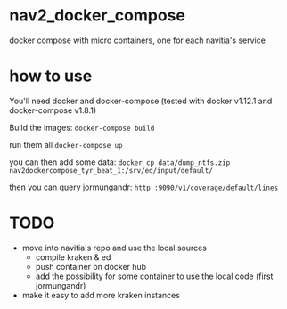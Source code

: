 # nav2_docker_compose
docker compose with micro containers, one for each navitia's service

# how to use
You'll need docker and docker-compose (tested with docker v1.12.1 and docker-compose v1.8.1)

Build the images:
`docker-compose build`

run them all
`docker-compose up`

you can then add some data:
`docker cp data/dump_ntfs.zip nav2dockercompose_tyr_beat_1:/srv/ed/input/default/`

then you can query jormungandr:
`http :9090/v1/coverage/default/lines`


# TODO
- move into navitia's repo and use the local sources
  - compile kraken & ed
  - push container on docker hub
  - add the possibility for some container to use the local code (first jormungandr)
- make it easy to add more kraken instances
